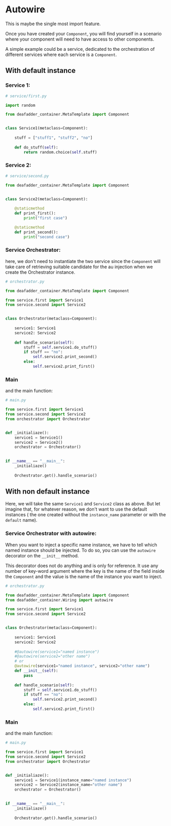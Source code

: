 # Autowire

This is maybe the single most import feature.

Once you have created your `Component`, you will find yourself in a scenario
where your component will need to have access to other components.

A simple example could be a service, dedicated to the orchestration of different services
where each service is a `Component`.

## With default instance

### Service 1:
```python
# service/first.py

import random

from deafadder_container.MetaTemplate import Component


class Service1(metaclass=Component):
    
    stuff = ["stuff1", "stuff2", "no"]
    
    def do_stuff(self):
        return random.choice(self.stuff)

```

### Service 2:
```python
# service/second.py

from deafadder_container.MetaTemplate import Component


class Service2(metaclass=Component):
    
    @staticmethod
    def print_first():
        print("first case")

    @staticmethod
    def print_second():
        print("second case")
```


### Service Orchestrator:

here, we don't need to instantiate the two service since the `Component`
will take care of retrieving suitable candidate for the au injection when
we create the Orchestrator instance.

```python
# orchestrator.py

from deafadder_container.MetaTemplate import Component

from service.first import Service1
from service.second import Service2


class Orchestrator(metaclass=Component):
    
    service1: Service1
    service2: Service2
    
    def handle_scenario(self):
        stuff = self.service1.do_stuff()
        if stuff == "no":
            self.service2.print_second()
        else:
            self.service2.print_first()

```

### Main
and the main function:
```python
# main.py

from service.first import Service1
from service.second import Service2
from orchestrator import Orchestrator


def _initialiaze():
    service1 = Service1()
    service2 = Service2()
    orchestrator = Orchestrator()

    
if __name__ == "__main__":
    _initialiaze()
    
    Orchestrator.get().handle_scenario()

```

## With non default instance

Here, we will take the same `Service1` and `Service2` class as above.
But let imagine that, for whatever reason, we don't want to use the default instances (
the one created without the `instance_name` parameter or with the `default` name).


### Service Orchestrator with autowire:

When you want to inject a specific name instance, we have to tell which named instance
should be injected. To do so, you can use the `autowire` decorator on the `__init__`
method. 

This decorator does not do anything and is only for reference. It use any number of 
key-word argument where the key is the name of the field inside the `Component` and 
the value is the name of the instance you want to inject.


```python
# orchestrator.py

from deafadder_container.MetaTemplate import Component
from deafadder_container.Wiring import autowire

from service.first import Service1
from service.second import Service2


class Orchestrator(metaclass=Component):
    
    service1: Service1
    service2: Service2
    
    #@autowire(service1="named instance")
    #@autowire(service2="other name")
    # or 
    @autowire(service1="named instance", service2="other name")
    def __init__(self):
        pass
    
    def handle_scenario(self):
        stuff = self.service1.do_stuff()
        if stuff == "no":
            self.service2.print_second()
        else:
            self.service2.print_first()

```

### Main
and the main function:
```python
# main.py

from service.first import Service1
from service.second import Service2
from orchestrator import Orchestrator


def _initialiaze():
    service1 = Service1(instance_name="named instance")
    service2 = Service2(instance_name="other name")
    orchestrator = Orchestrator()

    
if __name__ == "__main__":
    _initialiaze()
    
    Orchestrator.get().handle_scenario()

```
